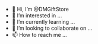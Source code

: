 - 👋 Hi, I’m @DMGiftStore
- 👀 I’m interested in ...
- 🌱 I’m currently learning ...
- 💞️ I’m looking to collaborate on ...
- 📫 How to reach me ...

<!---
DMGiftStore/DMGiftStore is a ✨ special ✨ repository because its `README.md` (this file) appears on your GitHub profile.
You can click the Preview link to take a look at your changes.
--->
